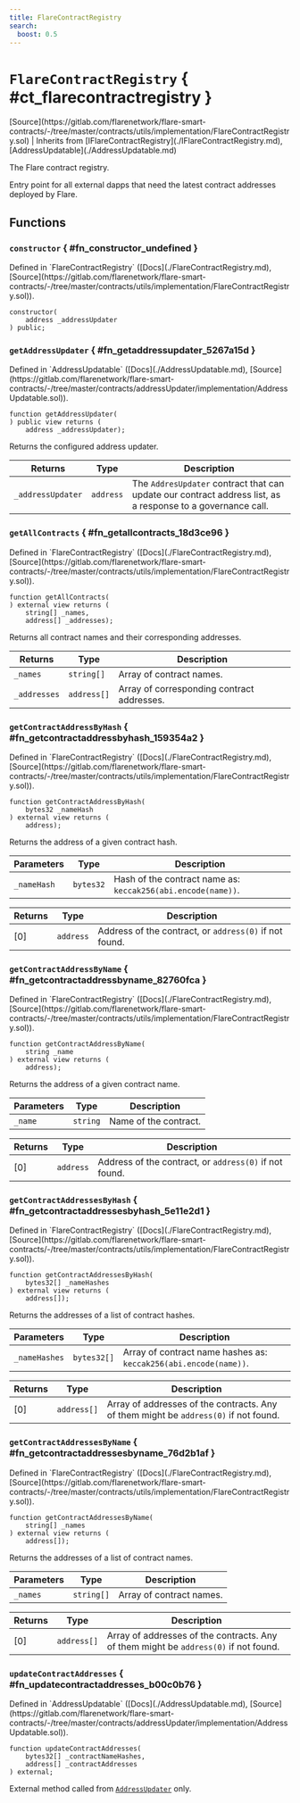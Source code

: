 ```yaml
---
title: FlareContractRegistry
search:
  boost: 0.5
---
```


<!-- This is an autogenerated file. Do not edit! -->

# `FlareContractRegistry` { #ct_flarecontractregistry }

<div class="api-node-source" markdown>
[Source](https://gitlab.com/flarenetwork/flare-smart-contracts/-/tree/master/contracts/utils/implementation/FlareContractRegistry.sol) | Inherits from [IFlareContractRegistry](./IFlareContractRegistry.md), [AddressUpdatable](./AddressUpdatable.md)
</div>

<div class="api-node-internal" markdown>

The Flare contract registry.

Entry point for all external dapps that need the latest contract addresses deployed by Flare.

</div>

<div class="api-node-type" markdown>

## Functions

<div class="api-node" markdown>

### `constructor` { #fn_constructor_undefined }

<div class="api-node-source" markdown>
Defined in `FlareContractRegistry` ([Docs](./FlareContractRegistry.md), [Source](https://gitlab.com/flarenetwork/flare-smart-contracts/-/tree/master/contracts/utils/implementation/FlareContractRegistry.sol)).
</div>

<div class="api-node-internal" markdown>

```solidity
constructor(
    address _addressUpdater
) public;
```

</div>
</div>

<div class="api-node" markdown>

### `getAddressUpdater` { #fn_getaddressupdater_5267a15d }

<div class="api-node-source" markdown>
Defined in `AddressUpdatable` ([Docs](./AddressUpdatable.md), [Source](https://gitlab.com/flarenetwork/flare-smart-contracts/-/tree/master/contracts/addressUpdater/implementation/AddressUpdatable.sol)).
</div>

<div class="api-node-internal" markdown>

```solidity
function getAddressUpdater(
) public view returns (
    address _addressUpdater);
```

Returns the configured address updater.

| Returns | Type | Description |
| ------- | ---- | ----------- |
| `_addressUpdater` | `address` | The `AddresUpdater` contract that can update our contract address list, as a response to a governance call. |
</div>
</div>

<div class="api-node" markdown>

### `getAllContracts` { #fn_getallcontracts_18d3ce96 }

<div class="api-node-source" markdown>
Defined in `FlareContractRegistry` ([Docs](./FlareContractRegistry.md), [Source](https://gitlab.com/flarenetwork/flare-smart-contracts/-/tree/master/contracts/utils/implementation/FlareContractRegistry.sol)).
</div>

<div class="api-node-internal" markdown>

```solidity
function getAllContracts(
) external view returns (
    string[] _names,
    address[] _addresses);
```

Returns all contract names and their corresponding addresses.

| Returns | Type | Description |
| ------- | ---- | ----------- |
| `_names` | `string[]` | Array of contract names. |
| `_addresses` | `address[]` | Array of corresponding contract addresses. |
</div>
</div>

<div class="api-node" markdown>

### `getContractAddressByHash` { #fn_getcontractaddressbyhash_159354a2 }

<div class="api-node-source" markdown>
Defined in `FlareContractRegistry` ([Docs](./FlareContractRegistry.md), [Source](https://gitlab.com/flarenetwork/flare-smart-contracts/-/tree/master/contracts/utils/implementation/FlareContractRegistry.sol)).
</div>

<div class="api-node-internal" markdown>

```solidity
function getContractAddressByHash(
    bytes32 _nameHash
) external view returns (
    address);
```

Returns the address of a given contract hash.

| Parameters | Type | Description |
| ---------- | ---- | ----------- |
| `_nameHash` | `bytes32` | Hash of the contract name as: `keccak256(abi.encode(name))`. |

| Returns | Type | Description |
| ------- | ---- | ----------- |
| [0] | `address` | Address of the contract, or `address(0)` if not found. |
</div>
</div>

<div class="api-node" markdown>

### `getContractAddressByName` { #fn_getcontractaddressbyname_82760fca }

<div class="api-node-source" markdown>
Defined in `FlareContractRegistry` ([Docs](./FlareContractRegistry.md), [Source](https://gitlab.com/flarenetwork/flare-smart-contracts/-/tree/master/contracts/utils/implementation/FlareContractRegistry.sol)).
</div>

<div class="api-node-internal" markdown>

```solidity
function getContractAddressByName(
    string _name
) external view returns (
    address);
```

Returns the address of a given contract name.

| Parameters | Type | Description |
| ---------- | ---- | ----------- |
| `_name` | `string` | Name of the contract. |

| Returns | Type | Description |
| ------- | ---- | ----------- |
| [0] | `address` | Address of the contract, or `address(0)` if not found. |
</div>
</div>

<div class="api-node" markdown>

### `getContractAddressesByHash` { #fn_getcontractaddressesbyhash_5e11e2d1 }

<div class="api-node-source" markdown>
Defined in `FlareContractRegistry` ([Docs](./FlareContractRegistry.md), [Source](https://gitlab.com/flarenetwork/flare-smart-contracts/-/tree/master/contracts/utils/implementation/FlareContractRegistry.sol)).
</div>

<div class="api-node-internal" markdown>

```solidity
function getContractAddressesByHash(
    bytes32[] _nameHashes
) external view returns (
    address[]);
```

Returns the addresses of a list of contract hashes.

| Parameters | Type | Description |
| ---------- | ---- | ----------- |
| `_nameHashes` | `bytes32[]` | Array of contract name hashes as: `keccak256(abi.encode(name))`. |

| Returns | Type | Description |
| ------- | ---- | ----------- |
| [0] | `address[]` | Array of addresses of the contracts. Any of them might be `address(0)` if not found. |
</div>
</div>

<div class="api-node" markdown>

### `getContractAddressesByName` { #fn_getcontractaddressesbyname_76d2b1af }

<div class="api-node-source" markdown>
Defined in `FlareContractRegistry` ([Docs](./FlareContractRegistry.md), [Source](https://gitlab.com/flarenetwork/flare-smart-contracts/-/tree/master/contracts/utils/implementation/FlareContractRegistry.sol)).
</div>

<div class="api-node-internal" markdown>

```solidity
function getContractAddressesByName(
    string[] _names
) external view returns (
    address[]);
```

Returns the addresses of a list of contract names.

| Parameters | Type | Description |
| ---------- | ---- | ----------- |
| `_names` | `string[]` | Array of contract names. |

| Returns | Type | Description |
| ------- | ---- | ----------- |
| [0] | `address[]` | Array of addresses of the contracts. Any of them might be `address(0)` if not found. |
</div>
</div>

<div class="api-node" markdown>

### `updateContractAddresses` { #fn_updatecontractaddresses_b00c0b76 }

<div class="api-node-source" markdown>
Defined in `AddressUpdatable` ([Docs](./AddressUpdatable.md), [Source](https://gitlab.com/flarenetwork/flare-smart-contracts/-/tree/master/contracts/addressUpdater/implementation/AddressUpdatable.sol)).
</div>

<div class="api-node-internal" markdown>

```solidity
function updateContractAddresses(
    bytes32[] _contractNameHashes,
    address[] _contractAddresses
) external;
```

External method called from [`AddressUpdater`](./AddressUpdater.md) only.

</div>
</div>

</div>

